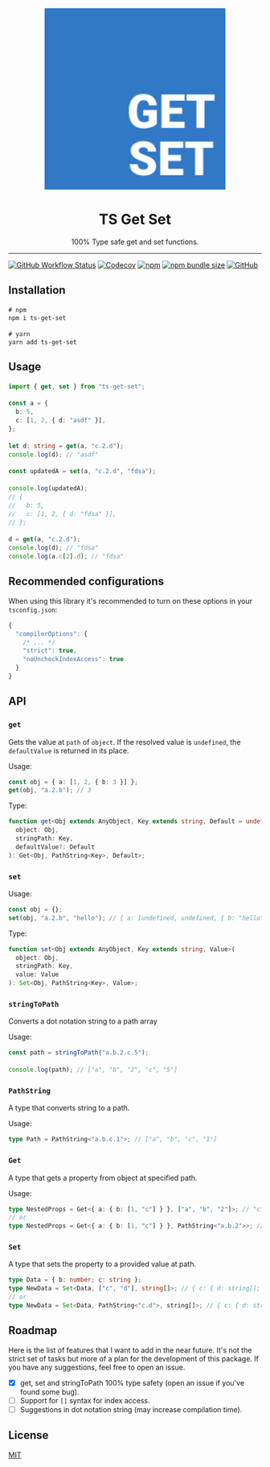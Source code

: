 <div align="center">
  <img src="./logo.svg" alt="Logo" title="TS Get Set" width="360px">
  <h1>TS Get Set</h1>
  <p>100% Type safe get and set functions.</p>
</div>

---

[![GitHub Workflow Status](https://img.shields.io/github/workflow/status/Ayub-Begimkulov/ts-get-set/Test?label=CI&logo=github&style=flat-square)](https://github.com/Ayub-Begimkulov/ts-get-set/actions/workflows/main.yml)
[![Codecov](https://img.shields.io/codecov/c/github/Ayub-Begimkulov/ts-get-set?style=flat-square)](https://app.codecov.io/gh/Ayub-Begimkulov/ts-get-set)
[![npm](https://img.shields.io/npm/v/ts-get-set?style=flat-square)](https://www.npmjs.com/package/ts-get-set)
[![npm bundle size](https://img.shields.io/bundlephobia/minzip/ts-get-set?style=flat-square)](https://bundlephobia.com/result?p=ts-get-set)
[![GitHub](https://img.shields.io/github/license/Ayub-Begimkulov/ts-get-set?style=flat-square)](https://github.com/Ayub-Begimkulov/tiny-use-debounce/blob/master/LICENSE)

## Installation

```shell
# npm
npm i ts-get-set

# yarn
yarn add ts-get-set
```

## Usage

```ts
import { get, set } from "ts-get-set";

const a = {
  b: 5,
  c: [1, 2, { d: "asdf" }],
};

let d: string = get(a, "c.2.d");
console.log(d); // "asdf"

const updatedA = set(a, "c.2.d", "fdsa");

console.log(updatedA);
// {
//   b: 5,
//   c: [1, 2, { d: "fdsa" }],
// };

d = get(a, "c.2.d");
console.log(d); // "fdsa"
console.log(a.c[2].d); // "fdsa"
```

## Recommended configurations

<!-- TODO add description about config options -->

When using this library it's recommended to turn on these options in your `tsconfig.json`:

```js
{
  "compilerOptions": {
    /* ... */
    "strict": true,
    "noUncheckIndexAccess": true
  }
}
```

<!-- ## Limitations

There are few limitations with this library that, unfortunately,couldn't be solved right now:

1. Although `set` function mutates passed object, it's impossible to correctly type this (if you have any suggestions, feel free share). So for now you'd need to reassign your object to a new variable after calling `set`.
2. -->

## API

### `get`

Gets the value at `path` of `object`. If the resolved value is `undefined`, the `defaultValue` is returned in its place.

Usage:

```ts
const obj = { a: [1, 2, { b: 3 }] };
get(obj, "a.2.b"); // 3
```

Type:

```ts
function get<Obj extends AnyObject, Key extends string, Default = undefined>(
  object: Obj,
  stringPath: Key,
  defaultValue?: Default
): Get<Obj, PathString<Key>, Default>;
```

### `set`

Usage:

```ts
const obj = {};
set(obj, "a.2.b", "hello"); // { a: [undefined, undefined, { b: "hello" }] }
```

Type:

```ts
function set<Obj extends AnyObject, Key extends string, Value>(
  object: Obj,
  stringPath: Key,
  value: Value
): Set<Obj, PathString<Key>, Value>;
```

### `stringToPath`

Converts a dot notation string to a path array

Usage:

```ts
const path = stringToPath("a.b.2.c.5");

console.log(path); // ["a", "b", "2", "c", "5"]
```

### `PathString`

A type that converts string to a path.

Usage:

```ts
type Path = PathString<"a.b.c.1">; // ["a", "b", "c", "1"]
```

### `Get`

A type that gets a property from object at specified path.

Usage:

```ts
type NestedProps = Get<{ a: { b: [1, "c"] } }, ["a", "b", "2"]>; // "c";
// or
type NestedProps = Get<{ a: { b: [1, "c"] } }, PathString<"a.b.2">>; // "c";
```

### `Set`

A type that sets the property to a provided value at path.

```ts
type Data = { b: number; c: string };
type NewData = Set<Data, ["c", "d"], string[]>; // { c: { d: string[]; } b: number; }
// or
type NewData = Set<Data, PathString<"c.d">, string[]>; // { c: { d: string[]; } b: number; }
```

## Roadmap

<!-- TODO add link open an issue -->

Here is the list of features that I want to add in the near future. It's not the strict set of tasks but more of a plan for the development of this package. If you have any suggestions, feel free to open an issue.

- [x] get, set and stringToPath 100% type safety (open an issue if you've found some bug).
- [ ] Support for `[]` syntax for index access.
- [ ] Suggestions in dot notation string (may increase compilation time).

## License

[MIT](./LICENSE)
